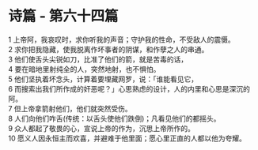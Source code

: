 # 诗篇 - 第六十四篇
  
 1 上帝阿，我哀叹时，求你听我的声音；守护我的性命，不受敌人的震慑。  
 2 求你把我隐藏，使我脱离作坏事者的阴谋，和作孽之人的串通。  
 3 他们使舌头尖锐如刀，比准了他们的箭，就是苦毒的话，  
 4 要在暗地里射纯全的人，突然地射，也不惧怕。  
 5 他们坚执着坏念头，计算着要埋藏网罗，说：「谁能看见它，  
 6 而搜索出我们所作成的奸恶呢？」心思熟虑的设计，人的内里和心思是深沉的阿。  
 7 但上帝拿箭射他们，他们就突然受伤。  
 8 人们向他们咋舌(传统：以舌头使他们跌倒)；凡看见他们的都摇头。  
 9 众人都起了敬畏的心，宣说上帝的作为，沉思上帝所作的。  
 10 愿义人因永恒主而欢喜，并避难于他里面；愿心里正直的人都以他为夸耀。